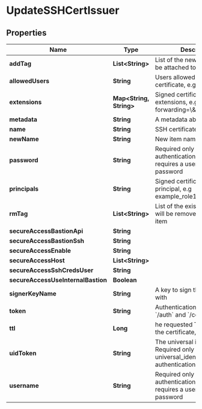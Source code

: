 

# UpdateSSHCertIssuer

## Properties

Name | Type | Description | Notes
------------ | ------------- | ------------- | -------------
**addTag** | **List&lt;String&gt;** | List of the new tags that will be attached to this item |  [optional]
**allowedUsers** | **String** | Users allowed to fetch the certificate, e.g root,ubuntu | 
**extensions** | **Map&lt;String, String&gt;** | Signed certificates with extensions, e.g permit-port-forwarding&#x3D;\\\&quot;\\\&quot; |  [optional]
**metadata** | **String** | A metadata about the issuer |  [optional]
**name** | **String** | SSH certificate issuer name | 
**newName** | **String** | New item name |  [optional]
**password** | **String** | Required only when the authentication process requires a username and password |  [optional]
**principals** | **String** | Signed certificates with principal, e.g example_role1,example_role2 |  [optional]
**rmTag** | **List&lt;String&gt;** | List of the existent tags that will be removed from this item |  [optional]
**secureAccessBastionApi** | **String** |  |  [optional]
**secureAccessBastionSsh** | **String** |  |  [optional]
**secureAccessEnable** | **String** |  |  [optional]
**secureAccessHost** | **List&lt;String&gt;** |  |  [optional]
**secureAccessSshCredsUser** | **String** |  |  [optional]
**secureAccessUseInternalBastion** | **Boolean** |  |  [optional]
**signerKeyName** | **String** | A key to sign the certificate with | 
**token** | **String** | Authentication token (see &#x60;/auth&#x60; and &#x60;/configure&#x60;) |  [optional]
**ttl** | **Long** | he requested Time To Live for the certificate, in seconds | 
**uidToken** | **String** | The universal identity token, Required only for universal_identity authentication |  [optional]
**username** | **String** | Required only when the authentication process requires a username and password |  [optional]




